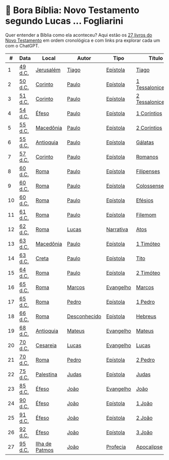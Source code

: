 # 📖 Bora Bíblia: Novo Testamento segundo Lucas ... Fogliarini

Quer entender a Bíblia como ela aconteceu? Aqui estão os [27 livros do Novo Testamento](http://chatgpt.com/?q=Por%20que%20a%20B%C3%ADblia%20tem%2027%20livros%20no%20novo%20testamento?) em ordem cronológica e com links pra explorar cada um com o ChatGPT.

| # | Data | Local | Autor | Tipo | Título |
|---|------|-------|--------|------|--------|
| 1 | [49 d.C.](https://chat.openai.com/chat?message=49+d.C.) | [Jerusalém](https://chat.openai.com/chat?message=Jerusalém) | [Tiago](https://chat.openai.com/chat?message=Tiago) | [Epístola](https://chat.openai.com/chat?message=Epístola) | [Tiago](https://chat.openai.com/chat?message=Tiago) |
| 2 | [50 d.C.](https://chat.openai.com/chat?message=50+d.C.) | [Corinto](https://chat.openai.com/chat?message=Corinto) | [Paulo](https://chat.openai.com/chat?message=Paulo) | [Epístola](https://chat.openai.com/chat?message=Epístola) | [1 Tessalonicenses](https://chat.openai.com/chat?message=1+Tessalonicenses) |
| 3 | [51 d.C.](https://chat.openai.com/chat?message=51+d.C.) | [Corinto](https://chat.openai.com/chat?message=Corinto) | [Paulo](https://chat.openai.com/chat?message=Paulo) | [Epístola](https://chat.openai.com/chat?message=Epístola) | [2 Tessalonicenses](https://chat.openai.com/chat?message=2+Tessalonicenses) |
| 4 | [54 d.C.](https://chat.openai.com/chat?message=54+d.C.) | [Éfeso](https://chat.openai.com/chat?message=Éfeso) | [Paulo](https://chat.openai.com/chat?message=Paulo) | [Epístola](https://chat.openai.com/chat?message=Epístola) | [1 Coríntios](https://chat.openai.com/chat?message=1+Coríntios) |
| 5 | [55 d.C.](https://chat.openai.com/chat?message=55+d.C.) | [Macedônia](https://chat.openai.com/chat?message=Macedônia) | [Paulo](https://chat.openai.com/chat?message=Paulo) | [Epístola](https://chat.openai.com/chat?message=Epístola) | [2 Coríntios](https://chat.openai.com/chat?message=2+Coríntios) |
| 6 | [55 d.C.](https://chat.openai.com/chat?message=55+d.C.) | [Antioquia](https://chat.openai.com/chat?message=Antioquia) | [Paulo](https://chat.openai.com/chat?message=Paulo) | [Epístola](https://chat.openai.com/chat?message=Epístola) | [Gálatas](https://chat.openai.com/chat?message=Gálatas) |
| 7 | [57 d.C.](https://chat.openai.com/chat?message=57+d.C.) | [Corinto](https://chat.openai.com/chat?message=Corinto) | [Paulo](https://chat.openai.com/chat?message=Paulo) | [Epístola](https://chat.openai.com/chat?message=Epístola) | [Romanos](https://chat.openai.com/chat?message=Romanos) |
| 8 | [60 d.C.](https://chat.openai.com/chat?message=60+d.C.) | [Roma](https://chat.openai.com/chat?message=Roma) | [Paulo](https://chat.openai.com/chat?message=Paulo) | [Epístola](https://chat.openai.com/chat?message=Epístola) | [Filipenses](https://chat.openai.com/chat?message=Filipenses) |
| 9 | [60 d.C.](https://chat.openai.com/chat?message=60+d.C.) | [Roma](https://chat.openai.com/chat?message=Roma) | [Paulo](https://chat.openai.com/chat?message=Paulo) | [Epístola](https://chat.openai.com/chat?message=Epístola) | [Colossenses](https://chat.openai.com/chat?message=Colossenses) |
| 10 | [60 d.C.](https://chat.openai.com/chat?message=60+d.C.) | [Roma](https://chat.openai.com/chat?message=Roma) | [Paulo](https://chat.openai.com/chat?message=Paulo) | [Epístola](https://chat.openai.com/chat?message=Epístola) | [Efésios](https://chat.openai.com/chat?message=Efésios) |
| 11 | [61 d.C.](https://chat.openai.com/chat?message=61+d.C.) | [Roma](https://chat.openai.com/chat?message=Roma) | [Paulo](https://chat.openai.com/chat?message=Paulo) | [Epístola](https://chat.openai.com/chat?message=Epístola) | [Filemom](https://chat.openai.com/chat?message=Filemom) |
| 12 | [62 d.C.](https://chat.openai.com/chat?message=62+d.C.) | [Roma](https://chat.openai.com/chat?message=Roma) | [Lucas](https://chat.openai.com/chat?message=Lucas) | [Narrativa](https://chat.openai.com/chat?message=Narrativa) | [Atos](https://chat.openai.com/chat?message=Atos) |
| 13 | [63 d.C.](https://chat.openai.com/chat?message=63+d.C.) | [Macedônia](https://chat.openai.com/chat?message=Macedônia) | [Paulo](https://chat.openai.com/chat?message=Paulo) | [Epístola](https://chat.openai.com/chat?message=Epístola) | [1 Timóteo](https://chat.openai.com/chat?message=1+Timóteo) |
| 14 | [63 d.C.](https://chat.openai.com/chat?message=63+d.C.) | [Creta](https://chat.openai.com/chat?message=Creta) | [Paulo](https://chat.openai.com/chat?message=Paulo) | [Epístola](https://chat.openai.com/chat?message=Epístola) | [Tito](https://chat.openai.com/chat?message=Tito) |
| 15 | [64 d.C.](https://chat.openai.com/chat?message=64+d.C.) | [Roma](https://chat.openai.com/chat?message=Roma) | [Paulo](https://chat.openai.com/chat?message=Paulo) | [Epístola](https://chat.openai.com/chat?message=Epístola) | [2 Timóteo](https://chat.openai.com/chat?message=2+Timóteo) |
| 16 | [65 d.C.](https://chat.openai.com/chat?message=65+d.C.) | [Roma](https://chat.openai.com/chat?message=Roma) | [Marcos](https://chat.openai.com/chat?message=Marcos) | [Evangelho](https://chat.openai.com/chat?message=Evangelho) | [Marcos](https://chat.openai.com/chat?message=Marcos) |
| 17 | [65 d.C.](https://chat.openai.com/chat?message=65+d.C.) | [Roma](https://chat.openai.com/chat?message=Roma) | [Pedro](https://chat.openai.com/chat?message=Pedro) | [Epístola](https://chat.openai.com/chat?message=Epístola) | [1 Pedro](https://chat.openai.com/chat?message=1+Pedro) |
| 18 | [66 d.C.](https://chat.openai.com/chat?message=66+d.C.) | [Roma](https://chat.openai.com/chat?message=Roma) | [Desconhecido](https://chat.openai.com/chat?message=Desconhecido) | [Epístola](https://chat.openai.com/chat?message=Epístola) | [Hebreus](https://chat.openai.com/chat?message=Hebreus) |
| 19 | [68 d.C.](https://chat.openai.com/chat?message=68+d.C.) | [Antioquia](https://chat.openai.com/chat?message=Antioquia) | [Mateus](https://chat.openai.com/chat?message=Mateus) | [Evangelho](https://chat.openai.com/chat?message=Evangelho) | [Mateus](https://chat.openai.com/chat?message=Mateus) |
| 20 | [70 d.C.](https://chat.openai.com/chat?message=70+d.C.) | [Cesareia](https://chat.openai.com/chat?message=Cesareia) | [Lucas](https://chat.openai.com/chat?message=Lucas) | [Evangelho](https://chat.openai.com/chat?message=Evangelho) | [Lucas](https://chat.openai.com/chat?message=Lucas) |
| 21 | [70 d.C.](https://chat.openai.com/chat?message=70+d.C.) | [Roma](https://chat.openai.com/chat?message=Roma) | [Pedro](https://chat.openai.com/chat?message=Pedro) | [Epístola](https://chat.openai.com/chat?message=Epístola) | [2 Pedro](https://chat.openai.com/chat?message=2+Pedro) |
| 22 | [75 d.C.](https://chat.openai.com/chat?message=75+d.C.) | [Palestina](https://chat.openai.com/chat?message=Palestina) | [Judas](https://chat.openai.com/chat?message=Judas) | [Epístola](https://chat.openai.com/chat?message=Epístola) | [Judas](https://chat.openai.com/chat?message=Judas) |
| 23 | [85 d.C.](https://chat.openai.com/chat?message=85+d.C.) | [Éfeso](https://chat.openai.com/chat?message=Éfeso) | [João](https://chat.openai.com/chat?message=João) | [Evangelho](https://chat.openai.com/chat?message=Evangelho) | [João](https://chat.openai.com/chat?message=João) |
| 24 | [90 d.C.](https://chat.openai.com/chat?message=90+d.C.) | [Éfeso](https://chat.openai.com/chat?message=Éfeso) | [João](https://chat.openai.com/chat?message=João) | [Epístola](https://chat.openai.com/chat?message=Epístola) | [1 João](https://chat.openai.com/chat?message=1+João) |
| 25 | [91 d.C.](https://chat.openai.com/chat?message=91+d.C.) | [Éfeso](https://chat.openai.com/chat?message=Éfeso) | [João](https://chat.openai.com/chat?message=João) | [Epístola](https://chat.openai.com/chat?message=Epístola) | [2 João](https://chat.openai.com/chat?message=2+João) |
| 26 | [92 d.C.](https://chat.openai.com/chat?message=92+d.C.) | [Éfeso](https://chat.openai.com/chat?message=Éfeso) | [João](https://chat.openai.com/chat?message=João) | [Epístola](https://chat.openai.com/chat?message=Epístola) | [3 João](https://chat.openai.com/chat?message=3+João) |
| 27 | [95 d.C.](https://chat.openai.com/chat?message=95+d.C.) | [Ilha de Patmos](https://chat.openai.com/chat?message=Ilha+de+Patmos) | [João](https://chat.openai.com/chat?message=João) | [Profecia](https://chat.openai.com/chat?message=Profecia) | [Apocalipse](https://chat.openai.com/chat?message=Apocalipse) |
